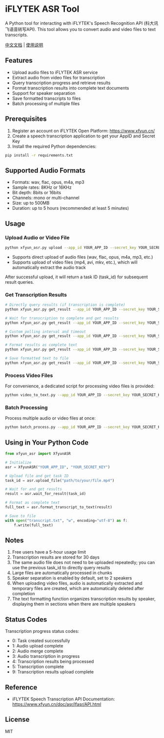 # iFLYTEK ASR Tool

A Python tool for interacting with iFLYTEK's Speech Recognition API (科大讯飞语音转写API). This tool allows you to convert audio and video files to text transcripts.

[中文文档](README_xfyun_asr.md) | [使用说明](使用说明.md)

## Features

- Upload audio files to iFLYTEK ASR service
- Extract audio from video files for transcription
- Query transcription progress and retrieve results
- Format transcription results into complete text documents
- Support for speaker separation
- Save formatted transcripts to files
- Batch processing of multiple files

## Prerequisites

1. Register an account on iFLYTEK Open Platform: https://www.xfyun.cn/
2. Create a speech transcription application to get your AppID and Secret Key
3. Install the required Python dependencies:

```bash
pip install -r requirements.txt
```

## Supported Audio Formats

- Formats: wav, flac, opus, m4a, mp3
- Sample rates: 8KHz or 16KHz
- Bit depth: 8bits or 16bits
- Channels: mono or multi-channel
- Size: up to 500MB
- Duration: up to 5 hours (recommended at least 5 minutes)

## Usage

### Upload Audio or Video File

```bash
python xfyun_asr.py upload --app_id YOUR_APP_ID --secret_key YOUR_SECRET_KEY --file_path YOUR_FILE_PATH
```

- Supports direct upload of audio files (wav, flac, opus, m4a, mp3, etc.)
- Supports upload of video files (mp4, avi, mkv, etc.), which will automatically extract the audio track

After successful upload, it will return a task ID (task_id) for subsequent result queries.

### Get Transcription Results

```bash
# Directly query results (if transcription is complete)
python xfyun_asr.py get_result --app_id YOUR_APP_ID --secret_key YOUR_SECRET_KEY --task_id YOUR_TASK_ID

# Wait for transcription to complete and get results
python xfyun_asr.py get_result --app_id YOUR_APP_ID --secret_key YOUR_SECRET_KEY --task_id YOUR_TASK_ID --wait

# Custom polling interval and timeout
python xfyun_asr.py get_result --app_id YOUR_APP_ID --secret_key YOUR_SECRET_KEY --task_id YOUR_TASK_ID --wait --interval 20 --timeout 7200

# Format results as complete text
python xfyun_asr.py get_result --app_id YOUR_APP_ID --secret_key YOUR_SECRET_KEY --task_id YOUR_TASK_ID --format_text

# Save formatted text to file
python xfyun_asr.py get_result --app_id YOUR_APP_ID --secret_key YOUR_SECRET_KEY --task_id YOUR_TASK_ID --format_text --output_file transcript.txt
```

### Process Video Files

For convenience, a dedicated script for processing video files is provided:

```bash
python video_to_text.py --app_id YOUR_APP_ID --secret_key YOUR_SECRET_KEY --video_path VIDEO_PATH --output_dir OUTPUT_DIR --verbose
```

### Batch Processing

Process multiple audio or video files at once:

```bash
python batch_process.py --app_id YOUR_APP_ID --secret_key YOUR_SECRET_KEY --input_dir INPUT_DIR --output_dir OUTPUT_DIR --max_workers 3 --verbose
```

## Using in Your Python Code

```python
from xfyun_asr import XfyunASR

# Initialize
asr = XfyunASR("YOUR_APP_ID", "YOUR_SECRET_KEY")

# Upload file and get task ID
task_id = asr.upload_file("path/to/your/file.mp4")

# Wait for and get results
result = asr.wait_for_result(task_id)

# Format as complete text
full_text = asr.format_transcript_to_text(result)

# Save to file
with open("transcript.txt", "w", encoding="utf-8") as f:
    f.write(full_text)
```

## Notes

1. Free users have a 5-hour usage limit
2. Transcription results are stored for 30 days
3. The same audio file does not need to be uploaded repeatedly; you can use the previous task_id to directly query results
4. Large files are automatically processed in chunks
5. Speaker separation is enabled by default, set to 2 speakers
6. When uploading video files, audio is automatically extracted and temporary files are created, which are automatically deleted after completion
7. The text formatting function organizes transcription results by speaker, displaying them in sections when there are multiple speakers

## Status Codes

Transcription progress status codes:
- 0: Task created successfully
- 1: Audio upload complete
- 2: Audio merge complete
- 3: Audio transcription in progress
- 4: Transcription results being processed
- 5: Transcription complete
- 9: Transcription results upload complete

## Reference

- iFLYTEK Speech Transcription API Documentation: https://www.xfyun.cn/doc/asr/lfasr/API.html

## License

MIT
